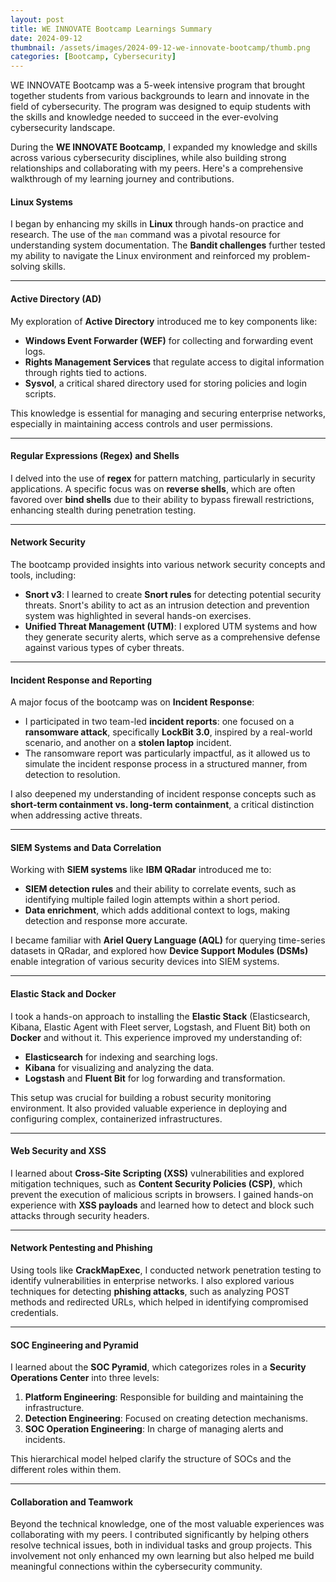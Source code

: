 ```yaml
---
layout: post
title: WE INNOVATE Bootcamp Learnings Summary
date: 2024-09-12 
thumbnail: /assets/images/2024-09-12-we-innovate-bootcamp/thumb.png
categories: [Bootcamp, Cybersecurity]
---
```

WE INNOVATE Bootcamp was a 5-week intensive program that brought together students from various
backgrounds to learn and innovate in the field of cybersecurity. The program was designed to equip
students with the skills and knowledge needed to succeed in the ever-evolving cybersecurity landscape.

During the **WE INNOVATE Bootcamp**, I expanded my knowledge and skills across various cybersecurity disciplines, while also building strong relationships and collaborating with my peers. Here's a comprehensive walkthrough of my learning journey and contributions.

#### **Linux Systems**
I began by enhancing my skills in **Linux** through hands-on practice and research. The use of the `man` command was a pivotal resource for understanding system documentation. The **Bandit challenges** further tested my ability to navigate the Linux environment and reinforced my problem-solving skills.

---

#### **Active Directory (AD)**
My exploration of **Active Directory** introduced me to key components like:

- **Windows Event Forwarder (WEF)** for collecting and forwarding event logs.
- **Rights Management Services** that regulate access to digital information through rights tied to actions.
- **Sysvol**, a critical shared directory used for storing policies and login scripts.

This knowledge is essential for managing and securing enterprise networks, especially in maintaining access controls and user permissions.

---

#### **Regular Expressions (Regex) and Shells**
I delved into the use of **regex** for pattern matching, particularly in security applications. A specific focus was on **reverse shells**, which are often favored over **bind shells** due to their ability to bypass firewall restrictions, enhancing stealth during penetration testing.

---

#### **Network Security**
The bootcamp provided insights into various network security concepts and tools, including:

- **Snort v3**: I learned to create **Snort rules** for detecting potential security threats. Snort's ability to act as an intrusion detection and prevention system was highlighted in several hands-on exercises.
- **Unified Threat Management (UTM)**: I explored UTM systems and how they generate security alerts, which serve as a comprehensive defense against various types of cyber threats.

---

#### **Incident Response and Reporting**
A major focus of the bootcamp was on **Incident Response**:

- I participated in two team-led **incident reports**: one focused on a **ransomware attack**, specifically **LockBit 3.0**, inspired by a real-world scenario, and another on a **stolen laptop** incident.
- The ransomware report was particularly impactful, as it allowed us to simulate the incident response process in a structured manner, from detection to resolution.

I also deepened my understanding of incident response concepts such as **short-term containment vs. long-term containment**, a critical distinction when addressing active threats.

---

#### **SIEM Systems and Data Correlation**
Working with **SIEM systems** like **IBM QRadar** introduced me to:

- **SIEM detection rules** and their ability to correlate events, such as identifying multiple failed login attempts within a short period.
- **Data enrichment**, which adds additional context to logs, making detection and response more accurate.

I became familiar with **Ariel Query Language (AQL)** for querying time-series datasets in QRadar, and explored how **Device Support Modules (DSMs)** enable integration of various security devices into SIEM systems.

---

#### **Elastic Stack and Docker**
I took a hands-on approach to installing the **Elastic Stack** (Elasticsearch, Kibana, Elastic Agent with Fleet server, Logstash, and Fluent Bit) both on **Docker** and without it. This experience improved my understanding of:

- **Elasticsearch** for indexing and searching logs.
- **Kibana** for visualizing and analyzing the data.
- **Logstash** and **Fluent Bit** for log forwarding and transformation.

This setup was crucial for building a robust security monitoring environment. It also provided valuable experience in deploying and configuring complex, containerized infrastructures.

---

#### **Web Security and XSS**
I learned about **Cross-Site Scripting (XSS)** vulnerabilities and explored mitigation techniques, such as **Content Security Policies (CSP)**, which prevent the execution of malicious scripts in browsers. I gained hands-on experience with **XSS payloads** and learned how to detect and block such attacks through security headers.

---

#### **Network Pentesting and Phishing**
Using tools like **CrackMapExec**, I conducted network penetration testing to identify vulnerabilities in enterprise networks. I also explored various techniques for detecting **phishing attacks**, such as analyzing POST methods and redirected URLs, which helped in identifying compromised credentials.

---

#### **SOC Engineering and Pyramid**
I learned about the **SOC Pyramid**, which categorizes roles in a **Security Operations Center** into three levels:

1. **Platform Engineering**: Responsible for building and maintaining the infrastructure.
2. **Detection Engineering**: Focused on creating detection mechanisms.
3. **SOC Operation Engineering**: In charge of managing alerts and incidents.

This hierarchical model helped clarify the structure of SOCs and the different roles within them.

---

#### **Collaboration and Teamwork**
Beyond the technical knowledge, one of the most valuable experiences was collaborating with my peers. I contributed significantly by helping others resolve technical issues, both in individual tasks and group projects. This involvement not only enhanced my own learning but also helped me build meaningful connections within the cybersecurity community.
